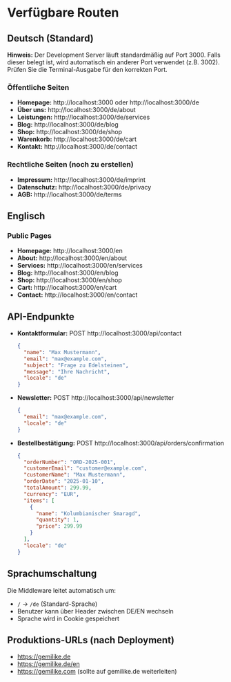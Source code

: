 # Verfügbare Routen

## Deutsch (Standard)

**Hinweis:** Der Development Server läuft standardmäßig auf Port 3000. Falls dieser belegt ist, wird automatisch ein anderer Port verwendet (z.B. 3002). Prüfen Sie die Terminal-Ausgabe für den korrekten Port.

### Öffentliche Seiten
- **Homepage:** http://localhost:3000 oder http://localhost:3000/de
- **Über uns:** http://localhost:3000/de/about
- **Leistungen:** http://localhost:3000/de/services
- **Blog:** http://localhost:3000/de/blog
- **Shop:** http://localhost:3000/de/shop
- **Warenkorb:** http://localhost:3000/de/cart
- **Kontakt:** http://localhost:3000/de/contact

### Rechtliche Seiten (noch zu erstellen)
- **Impressum:** http://localhost:3000/de/imprint
- **Datenschutz:** http://localhost:3000/de/privacy
- **AGB:** http://localhost:3000/de/terms

## Englisch

### Public Pages
- **Homepage:** http://localhost:3000/en
- **About:** http://localhost:3000/en/about
- **Services:** http://localhost:3000/en/services
- **Blog:** http://localhost:3000/en/blog
- **Shop:** http://localhost:3000/en/shop
- **Cart:** http://localhost:3000/en/cart
- **Contact:** http://localhost:3000/en/contact

## API-Endpunkte

- **Kontaktformular:** POST http://localhost:3000/api/contact
  ```json
  {
    "name": "Max Mustermann",
    "email": "max@example.com",
    "subject": "Frage zu Edelsteinen",
    "message": "Ihre Nachricht",
    "locale": "de"
  }
  ```

- **Newsletter:** POST http://localhost:3000/api/newsletter
  ```json
  {
    "email": "max@example.com",
    "locale": "de"
  }
  ```

- **Bestellbestätigung:** POST http://localhost:3000/api/orders/confirmation
  ```json
  {
    "orderNumber": "ORD-2025-001",
    "customerEmail": "customer@example.com",
    "customerName": "Max Mustermann",
    "orderDate": "2025-01-10",
    "totalAmount": 299.99,
    "currency": "EUR",
    "items": [
      {
        "name": "Kolumbianischer Smaragd",
        "quantity": 1,
        "price": 299.99
      }
    ],
    "locale": "de"
  }
  ```

## Sprachumschaltung

Die Middleware leitet automatisch um:
- `/` → `/de` (Standard-Sprache)
- Benutzer kann über Header zwischen DE/EN wechseln
- Sprache wird in Cookie gespeichert

## Produktions-URLs (nach Deployment)

- https://gemilike.de
- https://gemilike.de/en
- https://gemilike.com (sollte auf gemilike.de weiterleiten)
